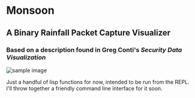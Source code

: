 # Monsoon
## A Binary Rainfall Packet Capture Visualizer
### Based on a description found in Greg Conti's _Security Data Visualization_

![sample image](https://github.com/oblivia-simplex/monsoon/raw/master/images/sniff.png)

Just a handful of lisp functions for now, intended to be run from
the REPL. I'll throw together a friendly command line interface
for it soon. 
